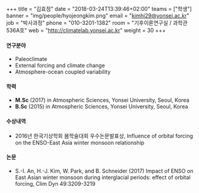 +++
title = "김효정"
date = "2018-03-24T13:39:46+02:00"
teams = ["학생"]
banner = "img/people/hyojeongkim.png"
email = "kimhj29@yonsei.ac.kr"
job = "박사과정"
phone = "010-3201-1382"
room = "기후이론연구실 / 과학관 536A호"
web = "http://climatelab.yonsei.ac.kr"
weight = 30
+++

#### 연구분야
+ Paleoclimate
+ External forcing and climate change
+ Atmosphere-ocean coupled variability

#### 학력
 + **M.Sc** (2017) in Atmospheric Sciences, Yonsei University, Seoul, Korea
 + **B.Sc** (2015) in Atmospheric Sciences, Yonsei University, Seoul, Korea

#### 수상내역
 + 2016년 한국기상학회 봄학술대회 우수논문발표상, Influence of orbital forcing on the ENSO-East Asia winter monsoon relationship

#### 논문
+ S.-I. An, H.-J. Kim, W. Park, and B. Schneider (2017) Impact of ENSO on East Asian winter monsoon
during interglacial periods: effect of orbital forcing, Clim Dyn 49:3209-3219
